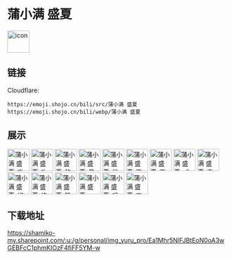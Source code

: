 # 蒲小满 盛夏
<img src="https://emoji.shojo.cn/bili/src/蒲小满 盛夏/icon.png" width="50" height="50" alt="icon">

## 链接
Cloudflare:
```
https://emoji.shojo.cn/bili/src/蒲小满 盛夏
https://emoji.shojo.cn/bili/webp/蒲小满 盛夏
```
## 展示
<img src="https://emoji.shojo.cn/bili/src/蒲小满 盛夏/蒲小满 盛夏-嗷呜.png" width="50" height="50" alt="蒲小满 盛夏-嗷呜">
<img src="https://emoji.shojo.cn/bili/src/蒲小满 盛夏/蒲小满 盛夏-咋了.png" width="50" height="50" alt="蒲小满 盛夏-咋了">
<img src="https://emoji.shojo.cn/bili/src/蒲小满 盛夏/蒲小满 盛夏-熬夜.png" width="50" height="50" alt="蒲小满 盛夏-熬夜">
<img src="https://emoji.shojo.cn/bili/src/蒲小满 盛夏/蒲小满 盛夏-最美的人.png" width="50" height="50" alt="蒲小满 盛夏-最美的人">
<img src="https://emoji.shojo.cn/bili/src/蒲小满 盛夏/蒲小满 盛夏-是我没错.png" width="50" height="50" alt="蒲小满 盛夏-是我没错">
<img src="https://emoji.shojo.cn/bili/src/蒲小满 盛夏/蒲小满 盛夏-不不不.png" width="50" height="50" alt="蒲小满 盛夏-不不不">
<img src="https://emoji.shojo.cn/bili/src/蒲小满 盛夏/蒲小满 盛夏-要乖哦.png" width="50" height="50" alt="蒲小满 盛夏-要乖哦">
<img src="https://emoji.shojo.cn/bili/src/蒲小满 盛夏/蒲小满 盛夏-咸鱼瘫.png" width="50" height="50" alt="蒲小满 盛夏-咸鱼瘫">
<img src="https://emoji.shojo.cn/bili/src/蒲小满 盛夏/蒲小满 盛夏-真愁人啊.png" width="50" height="50" alt="蒲小满 盛夏-真愁人啊">
<img src="https://emoji.shojo.cn/bili/src/蒲小满 盛夏/蒲小满 盛夏-好耶.png" width="50" height="50" alt="蒲小满 盛夏-好耶">
<img src="https://emoji.shojo.cn/bili/src/蒲小满 盛夏/蒲小满 盛夏-挠头.png" width="50" height="50" alt="蒲小满 盛夏-挠头">
<img src="https://emoji.shojo.cn/bili/src/蒲小满 盛夏/蒲小满 盛夏-赞.png" width="50" height="50" alt="蒲小满 盛夏-赞">
<img src="https://emoji.shojo.cn/bili/src/蒲小满 盛夏/蒲小满 盛夏-LoveU.png" width="50" height="50" alt="蒲小满 盛夏-LoveU">
<img src="https://emoji.shojo.cn/bili/src/蒲小满 盛夏/蒲小满 盛夏-哼.png" width="50" height="50" alt="蒲小满 盛夏-哼">
<img src="https://emoji.shojo.cn/bili/src/蒲小满 盛夏/蒲小满 盛夏-叉出去.png" width="50" height="50" alt="蒲小满 盛夏-叉出去">

## 下载地址

https://shamiko-my.sharepoint.com/:u:/g/personal/img_yuru_pro/Ea1Mhr5NlFJBtEoN0oA3wGEBFcC1phmKIOzF4fiFF5YM-w